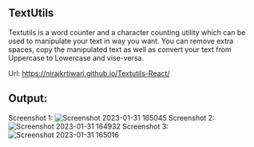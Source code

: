 TextUtils
----------
Textutils is a word counter and a character counting utility which can be used to manipulate your text in way you want. You can remove extra spaces, copy the manipulated text as well as convert your text from Uppercase to Lowercase and vise-versa.

Url: https://nirajkrtiwari.github.io/Textutils-React/

Output:
-------
Screenshot 1:
![Screenshot 2023-01-31 165045](https://user-images.githubusercontent.com/63774724/215746658-996e9ec2-8e82-45e4-9d00-537f0f22c80e.png)
Screenshot 2:
![Screenshot 2023-01-31 164932](https://user-images.githubusercontent.com/63774724/215746682-0c922979-9ef1-4f0e-9563-09a78373cf1b.png)
Screenshot 3:
![Screenshot 2023-01-31 165016](https://user-images.githubusercontent.com/63774724/215746672-971436df-7066-4081-bb9c-12a6a8bb3fa7.png)
